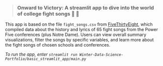 > ### Onward to Victory: A streamlit app to dive into the world of college fight songs :musical_note: :football:

This app is based on the file `fight_songs.csv` from [FiveThirtyEight](https://github.com/fivethirtyeight/data/blob/master/fight-songs/README.md), which compiled data about the history and lyrics of 65 fight songs from the Power Five conferences (plus Notre Dame). Users can view overall summary visualizations, filter the songs by specific variables, and learn more about the fight songs of chosen schools and conferences.

*To run the app, enter `streamlit run Winter-Data-Science-Portfolio/basic_streamlit_app/main.py`*
